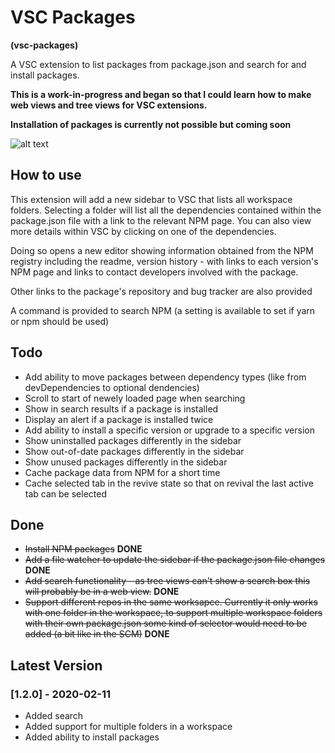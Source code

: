 # VSC Packages

**(vsc-packages)**

A VSC extension to list packages from package.json and search for and install packages.

**This is a work-in-progress and began so that I could learn how to make web views and tree views for VSC extensions.**

**Installation of packages is currently not possible but coming soon**

![alt text](https://raw.githubusercontent.com/sketchbuch/vsc-packages/master/docs/images/vsc-packages-ani.gif 'VSC Packages')

## How to use

This extension will add a new sidebar to VSC that lists all workspace folders. Selecting a folder will list all the dependencies contained within the package.json file with a link to the relevant NPM page. You can also view more details within VSC by clicking on one of the dependencies.

Doing so opens a new editor showing information obtained from the NPM registry including the readme, version history - with links to each version's NPM page and links to contact developers involved with the package.

Other links to the package's repository and bug tracker are also provided

A command is provided to search NPM (a setting is available to set if yarn or npm should be used)

## Todo

- Add ability to move packages between dependency types (like from devDependencies to optional dendencies)
- Scroll to start of newely loaded page when searching
- Show in search results if a package is installed
- Display an alert if a package is installed twice
- Add ability to install a specific version or upgrade to a specific version
- Show uninstalled packages differently in the sidebar
- Show out-of-date packages differently in the sidebar
- Show unused packages differently in the sidebar
- Cache package data from NPM for a short time
- Cache selected tab in the revive state so that on revival the last active tab can be selected

## Done

- ~~Install NPM packages~~ **DONE**
- ~~Add a file watcher to update the sidebar if the package.json file changes~~ **DONE**
- ~~Add search functionality - as tree views can't show a search box this will probably be in a web view.~~ **DONE**
- ~~Support different repos in the same worksapce. Currently it only works with one folder in the workspace, to support multiple workspace folders with their own package.json some kind of selector would need to be added (a bit like in the SCM)~~ **DONE**

## Latest Version

### [1.2.0] - 2020-02-11

- Added search
- Added support for multiple folders in a workspace
- Added ability to install packages
